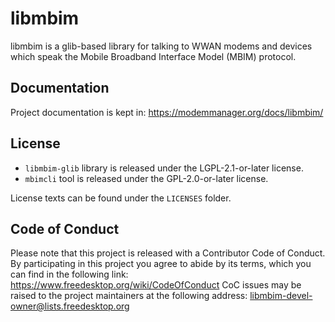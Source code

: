 <!--
SPDX-License-Identifier: GPL-2.0-or-later

Copyright (C) 2013 Aleksander Morgado <aleksander@aleksander.es>
-->

# libmbim

libmbim is a glib-based library for talking to WWAN modems and devices which
speak the Mobile Broadband Interface Model (MBIM) protocol.

## Documentation

Project documentation is kept in:
https://modemmanager.org/docs/libmbim/

## License

* `libmbim-glib` library is released under the LGPL-2.1-or-later license.
* `mbimcli` tool is released under the GPL-2.0-or-later license.

License texts can be found under the `LICENSES` folder.

## Code of Conduct

Please note that this project is released with a Contributor Code of Conduct.
By participating in this project you agree to abide by its terms, which you can
find in the following link:
https://www.freedesktop.org/wiki/CodeOfConduct
CoC issues may be raised to the project maintainers at the following address:
libmbim-devel-owner@lists.freedesktop.org
